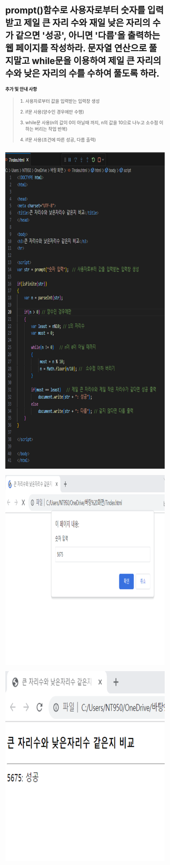 # prompt()함수로 사용자로부터 숫자를 입력받고 제일 큰 자리 수와 재일 낮은 자리의 수가 같으면 '성공', 아니면 '다름'을 출력하는 웹 페이지를 작성하라. 문자열 연산으로 풀지말고 while문을 이용하여 제일 큰 자리의 수와 낮은 자리의 수를 수하여 풀도록 하라.

 #### 추가 및 안내 사항

>    1. 사용자로부터 값을 입력받는 입력창 생성
>    >
>    2. if문 사용(양수인 경우에만 수행)
>    >
>    3. while문 사용(n의 값이 0이 아닐때 까지, n의 값을 10으로 나누고 소수점 이하는 버리는 작업 반복)
>    >
>    4. if문 사용(조건에 따른 성공, 다름 출력)


<br><img src="1.png" width="700" height="1000" title="px(픽셀) 크기 설정" alt="1번 이미지"></img><br/>
<br><img src="2.png" width="700" height="600" title="px(픽셀) 크기 설정" alt="1번 이미지"></img><br/>
<br><img src="3.png" width="700" height="600" title="px(픽셀) 크기 설정" alt="1번 이미지"></img><br/>



